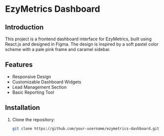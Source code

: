# EzyMetrics Dashboard

## Introduction
This project is a frontend dashboard interface for EzyMetrics, built using React.js and designed in Figma. The design is inspired by a soft pastel color scheme with a pale pink frame and caramel sidebar.

## Features
- Responsive Design
- Customizable Dashboard Widgets
- Lead Management Section
- Basic Reporting Tool

## Installation
1. Clone the repository:
   ```sh
   git clone https://github.com/your-username/ezymetrics-dashboard.git
